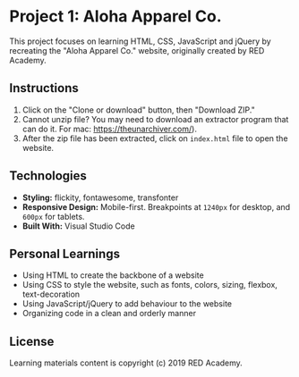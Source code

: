 # Project 1: Aloha Apparel Co.

This project focuses on learning HTML, CSS, JavaScript and jQuery by recreating the "Aloha Apparel Co." website, originally created by RED Academy.

## **Instructions**
1. Click on the "Clone or download" button, then "Download ZIP." 
2. Cannot unzip file? You may need to download an extractor program that can do it. For mac: https://theunarchiver.com/). 
3. After the zip file has been extracted, click on `index.html` file to open the website.

## **Technologies**
* **Styling:** flickity, fontawesome, transfonter
* **Responsive Design:** Mobile-first. Breakpoints at `1240px` for desktop, and `600px` for tablets.
* **Built With:** Visual Studio Code 

## **Personal Learnings**
* Using HTML to create the backbone of a website
* Using CSS to style the website, such as fonts, colors, sizing, flexbox, text-decoration
* Using JavaScript/jQuery to add behaviour to the website
* Organizing code in a clean and orderly manner

## **License**
Learning materials content is copyright (c) 2019 RED Academy. 
